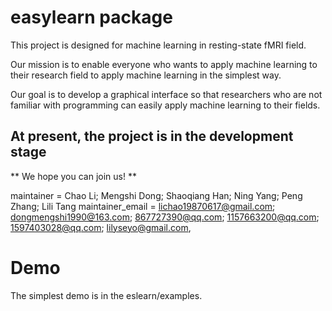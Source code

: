 # easylearn package 
This project is designed for machine learning in resting-state fMRI field.   

Our mission is to enable everyone who wants to apply machine learning to their research field to apply machine learning in the simplest way.  

Our goal is to develop a graphical interface so that researchers who are not familiar with programming can easily apply machine learning to their fields.  

## At present, the project is in the development stage  

** We hope you can join us! **

maintainer = Chao Li; Mengshi Dong; Shaoqiang Han; Ning Yang; Peng Zhang; Lili Tang
maintainer_email = lichao19870617@gmail.com; dongmengshi1990@163.com; 867727390@qq.com; 1157663200@qq.com; 1597403028@qq.com; lilyseyo@gmail.com,

# Demo
The simplest demo is in the eslearn/examples.